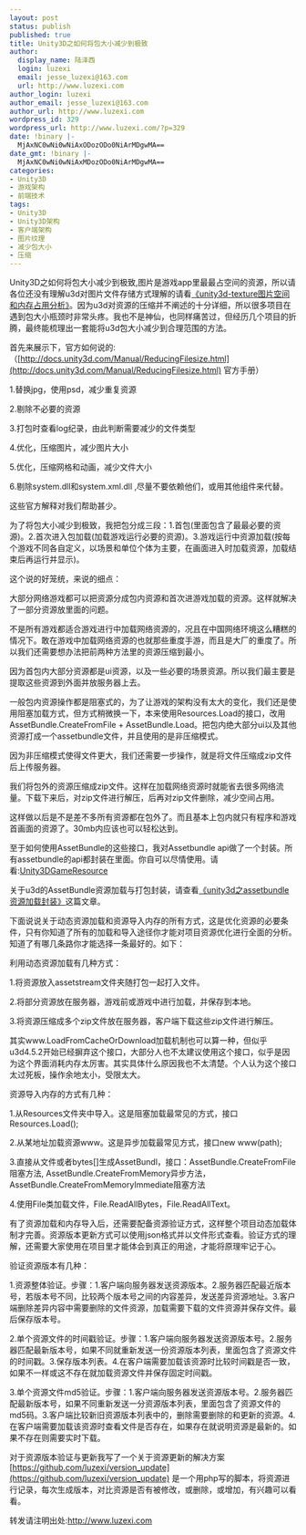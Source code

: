 ```yaml
---
layout: post
status: publish
published: true
title: Unity3D之如何将包大小减少到极致
author:
  display_name: 陆泽西
  login: luzexi
  email: jesse_luzexi@163.com
  url: http://www.luzexi.com
author_login: luzexi
author_email: jesse_luzexi@163.com
author_url: http://www.luzexi.com
wordpress_id: 329
wordpress_url: http://www.luzexi.com/?p=329
date: !binary |-
  MjAxNC0wNi0wNiAxODozODo0NiArMDgwMA==
date_gmt: !binary |-
  MjAxNC0wNi0wNiAxMDozODo0NiArMDgwMA==
categories:
- Unity3D
- 游戏架构
- 前端技术
tags:
- Unity3D
- Unity3D架构
- 客户端架构
- 图片纹理
- 减少包大小
- 压缩
---
```

Unity3D之如何将包大小减少到极致,图片是游戏app里最最占空间的资源，所以请各位还没有理解u3d对图片文件存储方式理解的请看[《unity3d-texture图片空间和内存占用分析》](/unity3d/前端技术/2014/05/21/Unity3D-Texture图片空间和内存占用分析.html)。因为u3d对资源的压缩并不阐述的十分详细，所以很多项目在遇到包大小瓶颈时非常头疼。我也不是神仙，也同样痛苦过，但经历几个项目的折腾，最终能梳理出一套能将u3d包大小减少到合理范围的方法。

首先来展示下，官方如何说的:（[http://docs.unity3d.com/Manual/ReducingFilesize.html](http://docs.unity3d.com/Manual/ReducingFilesize.html) 官方手册）

1.替换jpg，使用psd，减少重复资源

2.剔除不必要的资源

3.打包时查看log纪录，由此判断需要减少的文件类型

4.优化，压缩图片，减少图片大小

5.优化，压缩网格和动画，减少文件大小

6.剔除system.dll和system.xml.dll ,尽量不要依赖他们，或用其他组件来代替。

这些官方解释对我们帮助甚少。

为了将包大小减少到极致，我把包分成三段：1.首包(里面包含了最最必要的资源)。2.首次进入包加载(加载游戏运行必要的资源)。3.游戏运行中资源加载(按每个游戏不同各自定义，以场景和单位个体为主要，在画面进入时加载资源，加载结束后再运行并显示)。

这个说的好笼统，来说的细点：

大部分网络游戏都可以把资源分成包内资源和首次进游戏加载的资源。这样就解决了一部分资源放里面的问题。

不是所有游戏都适合游戏进行中加载网络资源的，况且在中国网络环境这么糟糕的情况下。敢在游戏中加载网络资源的也就那些重度手游，而且是大厂的重度了。所以我们还需要想办法把前两种方法里的资源压缩到最小。

因为首包内大部分资源都是ui资源，以及一些必要的场景资源。所以我们最主要是提取这些资源到外面并放服务器上去。

一般包内资源操作都是阻塞式的，为了让游戏的架构没有太大的变化，我们还是使用阻塞加载方式，但方式稍微换一下，本来使用Resources.Load的接口，改用AssetBundle.CreateFromFile + AssetBundle.Load。把包内绝大部分ui以及其他资源打成一个assetbundle文件，并且使用的是非压缩模式。

因为非压缩模式使得文件更大，我们还需要一步操作，就是将文件压缩成zip文件后上传服务器。

我们将包外的资源压缩成zip文件。这样在加载网络资源时就能省去很多网络流量。下载下来后，对zip文件进行解压，后再对zip文件删除，减少空间占用。

这样做以后是不是差不多所有资源都在包外了。而且基本上包内就只有程序和游戏首画面的资源了。30mb内应该也可以轻松达到。

至于如何使用AssetBundle的这些接口，我对Assetbundle api做了一个封装。所有assetbundle的api都封装在里面。你自可以尽情使用。请看:[Unity3DGameResource](https://github.com/luzexi/Unity3DGameResource)

关于u3d的AssetBundle资源加载与打包封装，请查看[《unity3d之assetbundle资源加载封装》](/unity3d/游戏通用模块/前端技术/2014/04/16/Unity3D之AssetBundle资源加载封装.html)这篇文章。

下面说说关于动态资源加载和资源导入内存的所有方式，这是优化资源的必要条件，只有你知道了所有的加载和导入途径你才能对项目资源优化进行全面的分析。知道了有哪几条路你才能选择一条最好的。如下：

利用动态资源加载有几种方式：

1.将资源放入assetstream文件夹随打包一起打入文件。

2.将部分资源放在服务器，游戏前或游戏中进行加载，并保存到本地。

3.将资源压缩成多个zip文件放在服务器，客户端下载这些zip文件进行解压。

其实www.LoadFromCacheOrDownload加载机制也可以算一种，但似乎u3d4.5.2开始已经摒弃这个接口，大部分人也不太建议使用这个接口，似乎是因为这个界面消耗内存太厉害。其实具体什么原因我也不太清楚。个人认为这个接口太过死板，操作余地太小，受限太大。

资源导入内存的方式有几种：

1.从Resources文件夹中导入。这是阻塞加载最常见的方式，接口Resources.Load();

2.从某地址加载资源www。这是异步加载最常见方式，接口new www(path);

3.直接从文件或者bytes[]生成AssetBundl，接口：AssetBundle.CreateFromFile阻塞方法, AssetBundle.CreateFromMemory异步方法，AssetBundle.CreateFromMemoryImmediate阻塞方法

4.使用File类加载文件，File.ReadAllBytes，File.ReadAllText。

有了资源加载和内存导入后，还需要配备资源验证方式，这样整个项目动态加载体制才完善。资源版本更新方式可以使用json格式并以文件形式查看。验证方式的理解，还需要大家使用在项目里才能体会到真正的用途，才能将原理牢记于心。

验证资源版本有几种：

1.资源整体验证。步骤：1.客户端向服务器发送资源版本。2.服务器匹配最近版本号，若版本号不同，比较两个版本号之间的内容差异，发送差异资源地址。3.客户端删除差异内容中需要删除的文件资源，加载需要下载的文件资源并保存文件。最后保存版本号。

2.单个资源文件的时间戳验证。步骤：1.客户端向服务器发送资源版本号。2.服务器匹配最新版本号，如果不同就重新发送一份资源版本列表，里面包含了资源文件的时间戳。3.保存版本列表。4.在客户端需要加载该资源时比较时间戳是否一致，如果不一样或这不存在就加载资源文件并保存固定时间戳。

3.单个资源文件md5验证。步骤：1.客户端向服务器发送资源版本号。2.服务器匹配最新版本号，如果不同重新发送一分资源版本列表，里面包含了资源文件的md5码。3.客户端比较新旧资源版本列表中的，删除需要删除的和更新的资源。4.在客户端需要加载该资源时查看文件是否存在，如果存在就说明资源是最新的。如果不存在则需要实时下载。

对于资源版本验证与更新我写了一个关于资源更新的解决方案[https://github.com/luzexi/version_update](https://github.com/luzexi/version_update) 是一个用php写的脚本，将资源进行记录，每次生成版本，对比资源是否有被修改，或删除，或增加，有兴趣可以看看。

转发请注明出处:http://www.luzexi.com
